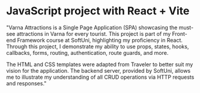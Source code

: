 # JavaScript project with React + Vite

"Varna Attractions is a Single Page Application (SPA) showcasing the must-see attractions in Varna for every tourist. This project is part of my Front-end Framework course at SoftUni, highlighting my proficiency in React. Through this project, I demonstrate my ability to use props, states, hooks, callbacks, forms, routing, authentication, route guards, and more.

The HTML and CSS templates were adapted from Traveler to better suit my vision for the application. The backend server, provided by SoftUni, allows me to illustrate my understanding of all CRUD operations via HTTP requests and responses."

